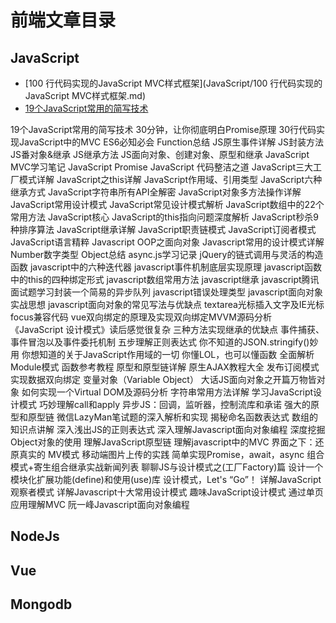 # 前端文章目录

## JavaScript

- [100 行代码实现的JavaScript MVC样式框架](JavaScript/100 行代码实现的JavaScript MVC样式框架.md)
- [19个JavaScript常用的简写技术](JavaScript/19个JavaScript常用的简写技术.md)

19个JavaScript常用的简写技术
30分钟，让你彻底明白Promise原理
30行代码实现JavaScript中的MVC
ES6必知必会
Function总结
JS原生事件详解
JS封装方法
JS番对象&继承
JS继承方法
JS面向对象、创建对象、原型和继承
JavaScript MVC学习笔记
JavaScript Promise
JavaScript 代码整洁之道
JavaScript三大工厂模式详解
JavaScript之this详解
JavaScript作用域、引用类型
JavaScript六种继承方式
JavaScript字符串所有API全解密
JavaScript对象多方法操作详解
JavaScript常用设计模式
JavaScript常见设计模式解析
JavaScript数组中的22个常用方法
JavaScript核心
JavaScript的this指向问题深度解析
JavaScript秒杀9种排序算法
JavaScript继承详解
JavaScript职责链模式
JavaScript订阅者模式
JavaScript语言精粹
Javascript OOP之面向对象
Javascript常用的设计模式详解
Number数字类型
Object总结
async.js学习记录
jQuery的链式调用与灵活的构造函数
javascript中的六种迭代器
javascript事件机制底层实现原理
javascript函数中的this的四种绑定形式
javascript数组常用方法
javascript继承
javascript腾讯面试题学习封装一个简易的异步队列
javascript错误处理类型
javascript面向对象实战思想
javascript面向对象的常见写法与优缺点
textarea光标插入文字及IE光标focus兼容代码
vue双向绑定的原理及实现双向绑定MVVM源码分析
《JavaScript 设计模式》读后感觉很复杂
三种方法实现继承的优缺点
事件捕获、事件冒泡以及事件委托机制
五步理解正则表达式
你不知道的JSON.stringify()妙用
你想知道的关于JavaScript作用域的一切
你懂LOL，也可以懂函数
全面解析Module模式
函数参考教程
原型和原型链详解
原生AJAX教程大全
发布订阅模式实现数据双向绑定
变量对象（Variable Object）
大话JS面向对象之开篇万物皆对象
如何实现一个Virtual DOM及源码分析
字符串常用方法详解
学习JavaScript设计模式
巧妙理解call和apply
异步JS：回调，监听器，控制流库和承诺
强大的原型和原型链
微信LazyMan笔试题的深入解析和实现
揭秘命名函数表达式
数组的知识点讲解
深入浅出JS的正则表达式
深入理解Javascript面向对象编程
深度挖掘Object对象的使用
理解JavaScript原型链
理解javascript中的MVC
界面之下：还原真实的 MV模式
移动端图片上传的实践
简单实现Promise，await，async
组合模式+寄生组合继承实战新闻列表
聊聊JS与设计模式之(工厂Factory)篇
设计一个模块化扩展功能(define)和使用(use)库
设计模式，Let's “Go”！
详解JavaScript观察者模式
详解Javascript十大常用设计模式
趣味JavaScript设计模式
通过单页应用理解MVC
阮一峰Javascript面向对象编程

## NodeJs

## Vue

## Mongodb

